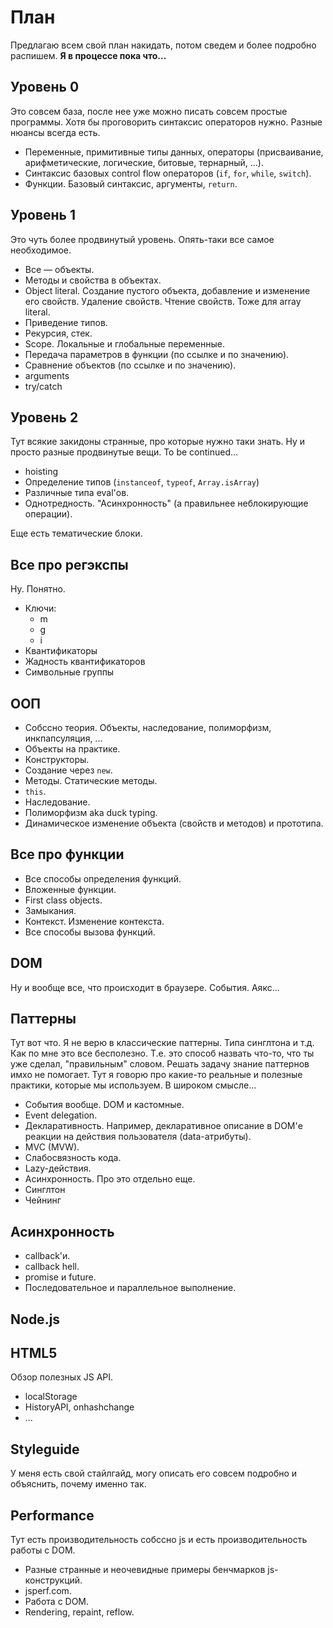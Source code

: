 План
============

Предлагаю всем свой план накидать, потом сведем и более подробно распишем.
**Я в процессе пока что...**

Уровень 0
---------------
Это совсем база, после нее уже можно писать совсем простые программы.
Хотя бы проговорить синтаксис операторов нужно. Разные нюансы всегда есть.

  * Переменные, примитивные типы данных, операторы (присваивание, арифметические, логические, битовые, тернарный, ...).
  * Синтаксис базовых control flow операторов (`if`, `for`, `while`, `switch`).
  * Функции. Базовый синтаксис, аргументы, `return`.

Уровень 1
---------------
Это чуть более продвинутый уровень.
Опять-таки все самое необходимое.

  * Все — объекты.
  * Методы и свойства в объектах.
  * Object literal. Создание пустого объекта, добавление и изменение его свойств. Удаление свойств. Чтение свойств. Тоже для array literal.
  * Приведение типов.
  * Рекурсия, стек.
  * Scope. Локальные и глобальные переменные.
  * Передача параметров в функции (по ссылке и по значению).
  * Сравнение объектов (по ссылке и по значению).
  * arguments
  * try/catch

Уровень 2
---------------
Тут всякие закидоны странные, про которые нужно таки знать.
Ну и просто разные продвинутые вещи.
To be continued...

  * hoisting
  * Определение типов (`instanceof`, `typeof`, `Array.isArray`)
  * Различные типа eval'ов.
  * Однотредность. "Асинхронность" (а правильнее неблокирующие операции).


Еще есть тематические блоки.

Все про регэкспы
--------------------------
Ну. Понятно.
  * Ключи:
    * m 
    * g
    * i
  * Квантификаторы
  * Жадность квантификаторов
  * Символьные группы

ООП
-------

  * Собссно теория. Объекты, наследование, полиморфизм, инкпапсуляция, ...
  * Объекты на практике.
  * Конструкторы.
  * Создание через `new`.
  * Методы. Статические методы.
  * `this`.
  * Наследование.
  * Полиморфизм aka duck typing.
  * Динамическое изменение объекта (свойств и методов) и прототипа.

Все про функции
--------------------------

  * Все способы определения функций.
  * Вложенные функции.
  * First class objects.
  * Замыкания.
  * Контекст. Изменение контекста.
  * Все способы вызова функций.

DOM
-------
Ну и вообще все, что происходит в браузере. События. Аякс...

Паттерны
---------------
Тут вот что. Я не верю в классические паттерны. Типа синглтона и т.д. Как по мне это все бесполезно. Т.е. это способ назвать что-то, что ты уже сделал, "правильным" словом. Решать задачу знание паттернов имхо не помогает.
Тут я говорю про какие-то реальные и полезные практики, которые мы используем. В широком смысле...

  * События вообще. DOM и кастомные.
  * Event delegation.
  * Декларативность. Например, декларативное описание  в DOM'е реакции на действия пользователя (data-атрибуты).
  * MVC (MVW).
  * Слабосвязность кода.
  * Lazy-действия.
  * Асинхронность. Про это отдельно еще.
  * Синглтон
  * Чейнинг

Асинхронность
-----------------------

  * callback'и.
  * callback hell.
  * promise и future.
  * Последовательное и параллельное выполнение.


Node.js
-----------

HTML5
-----------
Обзор полезных JS API.

  * localStorage
  * HistoryAPI, onhashchange
  * ...

Styleguide
---------------
У меня есть свой стайлгайд, могу описать его совсем подробно и объяснить, почему именно так.

Performance
------------------
Тут есть производительность собссно js и есть производительность работы с DOM.

  * Разные странные и неочевидные примеры бенчмарков js-конструкций.
  * jsperf.com.
  * Работа с DOM.
  * Rendering, repaint, reflow.
